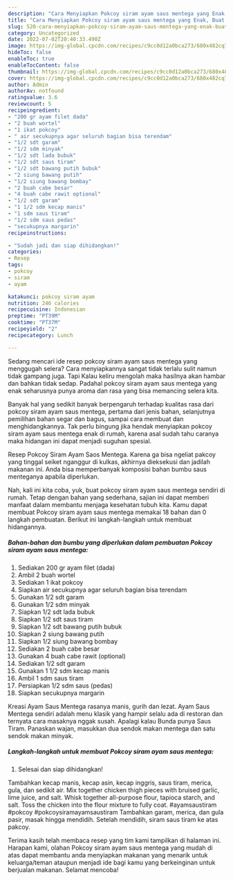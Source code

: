 ```yaml
---
description: "Cara Menyiapkan Pokcoy siram ayam saus mentega yang Enak, Buat Buka Puasa}"
title: "Cara Menyiapkan Pokcoy siram ayam saus mentega yang Enak, Buat Buka Puasa}"
slug: 520-cara-menyiapkan-pokcoy-siram-ayam-saus-mentega-yang-enak-buat-buka-puasa
category: Uncategorized
date: 2022-07-02T20:40:33.490Z
image: https://img-global.cpcdn.com/recipes/c9cc0d12a0bca273/680x482cq70/pokcoy-siram-ayam-saus-mentega-foto-resep-utama.jpg
hideToc: false
enableToc: true
enableTocContent: false
thumbnail: https://img-global.cpcdn.com/recipes/c9cc0d12a0bca273/680x482cq70/pokcoy-siram-ayam-saus-mentega-foto-resep-utama.jpg
cover: https://img-global.cpcdn.com/recipes/c9cc0d12a0bca273/680x482cq70/pokcoy-siram-ayam-saus-mentega-foto-resep-utama.jpg
author: Admin
authorAv: notfound
ratingvalue: 3.6
reviewcount: 5
recipeingredient:
- "200 gr ayam filet dada"
- "2 buah wortel"
- "1 ikat pokcoy"
- " air secukupnya agar seluruh bagian bisa terendam"
- "1/2 sdt garam"
- "1/2 sdm minyak"
- "1/2 sdt lada bubuk"
- "1/2 sdt saus tiram"
- "1/2 sdt bawang putih bubuk"
- "2 siung bawang putih"
- "1/2 siung bawang bombay"
- "2 buah cabe besar"
- "4 buah cabe rawit optional"
- "1/2 sdt garam"
- "1 1/2 sdm kecap manis"
- "1 sdm saus tiram"
- "1/2 sdm saus pedas"
- "secukupnya margarin"
recipeinstructions:

- "Sudah jadi dan siap dihidangkan!"
categories:
- Resep
tags:
- pokcoy
- siram
- ayam

katakunci: pokcoy siram ayam 
nutrition: 246 calories
recipecuisine: Indonesian
preptime: "PT39M"
cooktime: "PT37M"
recipeyield: "2"
recipecategory: Lunch

---
```



Sedang mencari ide resep pokcoy siram ayam saus mentega yang menggugah selera? Cara menyiapkannya sangat tidak terlalu sulit namun tidak gampang juga. Tapi Kalau keliru mengolah maka hasilnya akan hambar dan bahkan tidak sedap. Padahal pokcoy siram ayam saus mentega yang enak seharusnya punya aroma dan rasa yang bisa memancing selera kita.


Banyak hal yang sedikit banyak berpengaruh terhadap kualitas rasa dari pokcoy siram ayam saus mentega, pertama dari jenis bahan, selanjutnya pemilihan bahan segar dan bagus, sampai cara membuat dan menghidangkannya. Tak perlu bingung jika hendak menyiapkan pokcoy siram ayam saus mentega enak di rumah, karena asal sudah tahu caranya maka hidangan ini dapat menjadi suguhan spesial.

Resep Pokcoy Siram Ayam Saos Mentega. Karena ga bisa ngeliat pakcoy yang tinggal seiket nganggur di kulkas, akhirnya dieksekusi dan jadilah makanan ini. Anda bisa memperbanyak komposisi bahan bumbu saus menteganya apabila diperlukan.


Nah, kali ini kita coba, yuk, buat pokcoy siram ayam saus mentega sendiri di rumah. Tetap dengan bahan yang sederhana, sajian ini dapat memberi manfaat dalam membantu menjaga kesehatan tubuh kita. Kamu dapat membuat Pokcoy siram ayam saus mentega memakai 18 bahan dan 0 langkah pembuatan. Berikut ini langkah-langkah untuk membuat hidangannya.

<!--inarticleads1-->

##### Bahan-bahan dan bumbu yang diperlukan dalam pembuatan Pokcoy siram ayam saus mentega:

1. Sediakan 200 gr ayam filet (dada)
1. Ambil 2 buah wortel
1. Sediakan 1 ikat pokcoy
1. Siapkan  air secukupnya agar seluruh bagian bisa terendam
1. Gunakan 1/2 sdt garam
1. Gunakan 1/2 sdm minyak
1. Siapkan 1/2 sdt lada bubuk
1. Siapkan 1/2 sdt saus tiram
1. Siapkan 1/2 sdt bawang putih bubuk
1. Siapkan 2 siung bawang putih
1. Siapkan 1/2 siung bawang bombay
1. Sediakan 2 buah cabe besar
1. Gunakan 4 buah cabe rawit (optional)
1. Sediakan 1/2 sdt garam
1. Gunakan 1 1/2 sdm kecap manis
1. Ambil 1 sdm saus tiram
1. Persiapkan 1/2 sdm saus (pedas)
1. Siapkan secukupnya margarin


Kreasi Ayam Saus Mentega rasanya manis, gurih dan lezat. Ayam Saus Mentega sendiri adalah menu klasik yang hampir selalu ada di restoran dan ternyata cara masaknya nggak susah. Apalagi kalau Bunda punya Saus Tiram. Panaskan wajan, masukkan dua sendok makan mentega dan satu sendok makan minyak. 

<!--inarticleads2-->

##### Langkah-langkah untuk membuat Pokcoy siram ayam saus mentega:


1. Selesai dan siap dihidangkan!

Tambahkan kecap manis, kecap asin, kecap inggris, saus tiram, merica, gula, dan sedikit air. Mix together chicken thigh pieces with bruised garlic, lime juice, and salt. Whisk together all-purpose flour, tapioca starch, and salt. Toss the chicken into the flour mixture to fully coat. #ayamsaustiram #pokcoy #pokcoysiramayamsaustiram Tambahkan garam, merica, dan gula pasir, masak hingga mendidih. Setelah mendidih, siram saus tiram ke atas pakcoy. 

Terima kasih telah membaca resep yang tim kami tampilkan di halaman ini. Harapan kami, olahan Pokcoy siram ayam saus mentega yang mudah di atas dapat membantu anda menyiapkan makanan yang menarik untuk keluarga/teman ataupun menjadi ide bagi kamu yang berkeinginan untuk berjualan makanan. Selamat mencoba!
